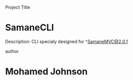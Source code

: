 Project Title
# SamaneCLI

Description: 
	CLI specialy designed for ^SamaneMVC@2.0.1

author
# Mohamed Johnson
